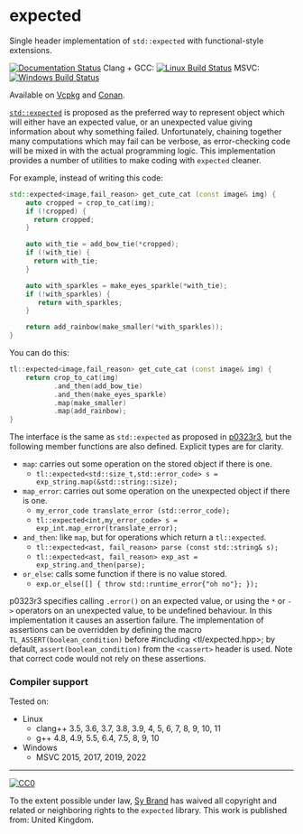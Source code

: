 # expected

Single header implementation of `std::expected` with functional-style extensions.

[![Documentation Status](https://readthedocs.org/projects/tl-docs/badge/?version=latest)](https://tl.tartanllama.xyz/en/latest/?badge=latest)
Clang + GCC: [![Linux Build Status](https://github.com/TartanLlama/expected/actions/workflows/cmake.yml/badge.svg)](https://github.com/TartanLlama/expected/actions/workflows/cmake.yml)
MSVC: [![Windows Build Status](https://ci.appveyor.com/api/projects/status/k5x00xa11y3s5wsg?svg=true)](https://ci.appveyor.com/project/TartanLlama/expected)

Available on [Vcpkg](https://github.com/microsoft/vcpkg/tree/master/ports/tl-expected) and [Conan](https://github.com/yipdw/conan-tl-expected).

[`std::expected`](http://www.open-std.org/jtc1/sc22/wg21/docs/papers/2017/p0323r3.pdf) is proposed as the preferred way to represent object which will either have an expected value, or an unexpected value giving information about why something failed. Unfortunately, chaining together many computations which may fail can be verbose, as error-checking code will be mixed in with the actual programming logic. This implementation provides a number of utilities to make coding with `expected` cleaner.

For example, instead of writing this code:

```cpp
std::expected<image,fail_reason> get_cute_cat (const image& img) {
    auto cropped = crop_to_cat(img);
    if (!cropped) {
      return cropped;
    }

    auto with_tie = add_bow_tie(*cropped);
    if (!with_tie) {
      return with_tie;
    }

    auto with_sparkles = make_eyes_sparkle(*with_tie);
    if (!with_sparkles) {
       return with_sparkles;
    }

    return add_rainbow(make_smaller(*with_sparkles));
}
```

You can do this:

```cpp
tl::expected<image,fail_reason> get_cute_cat (const image& img) {
    return crop_to_cat(img)
           .and_then(add_bow_tie)
           .and_then(make_eyes_sparkle)
           .map(make_smaller)
           .map(add_rainbow);
}
```

The interface is the same as `std::expected` as proposed in [p0323r3](http://www.open-std.org/jtc1/sc22/wg21/docs/papers/2017/p0323r3.pdf), but the following member functions are also defined. Explicit types are for clarity.

- `map`: carries out some operation on the stored object if there is one.
  - `tl::expected<std::size_t,std::error_code> s = exp_string.map(&std::string::size);`
- `map_error`: carries out some operation on the unexpected object if there is one.
  - `my_error_code translate_error (std::error_code);`
  - `tl::expected<int,my_error_code> s = exp_int.map_error(translate_error);`
- `and_then`: like `map`, but for operations which return a `tl::expected`.
  - `tl::expected<ast, fail_reason> parse (const std::string& s);`
  - `tl::expected<ast, fail_reason> exp_ast = exp_string.and_then(parse);`
- `or_else`: calls some function if there is no value stored.
  - `exp.or_else([] { throw std::runtime_error{"oh no"}; });`

p0323r3 specifies calling `.error()` on an expected value, or using the `*` or `->` operators on an unexpected value, to be undefined behaviour. In this implementation it causes an assertion failure. The implementation of assertions can be overridden by defining the macro `TL_ASSERT(boolean_condition)` before #including <tl/expected.hpp>; by default, `assert(boolean_condition)` from the `<cassert>` header is used. Note that correct code would not rely on these assertions.

### Compiler support

Tested on:

- Linux
  - clang++ 3.5, 3.6, 3.7, 3.8, 3.9, 4, 5, 6, 7, 8, 9, 10, 11
  - g++ 4.8, 4.9, 5.5, 6.4, 7.5, 8, 9, 10
- Windows
  - MSVC 2015, 2017, 2019, 2022

---

[![CC0](http://i.creativecommons.org/p/zero/1.0/88x31.png)]("http://creativecommons.org/publicdomain/zero/1.0/")

To the extent possible under law, [Sy Brand](https://twitter.com/TartanLlama) has waived all copyright and related or neighboring rights to the `expected` library. This work is published from: United Kingdom.
